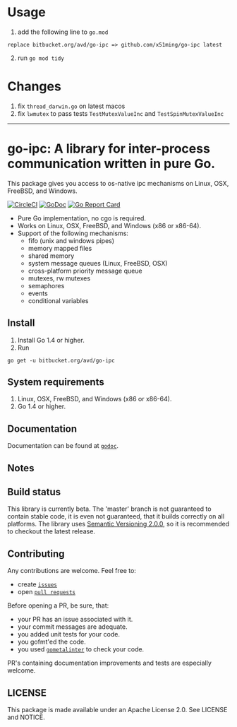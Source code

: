 # Usage
1. add the following line to `go.mod`
```
replace bitbucket.org/avd/go-ipc => github.com/x51ming/go-ipc latest
```
2. run `go mod tidy`

# Changes
1. fix `thread_darwin.go` on latest macos
2. fix `lwmutex` to pass tests `TestMutexValueInc` and `TestSpinMutexValueInc`

----

# go-ipc: A library for inter-process communication written in pure Go.
This package gives you access to os-native ipc mechanisms on Linux, OSX, FreeBSD, and Windows.

[![CircleCI](https://circleci.com/bb/avd/go-ipc/tree/master.svg?style=svg)](https://circleci.com/bb/avd/go-ipc/tree/master) [![GoDoc](https://godoc.org/bitbucket.org/avd/go-ipc?status.svg)](https://godoc.org/bitbucket.org/avd/go-ipc) [![Go Report Card](https://goreportcard.com/badge/bitbucket.org/avd/go-ipc)](https://goreportcard.com/report/bitbucket.org/avd/go-ipc) 


* Pure Go implementation, no cgo is required.
* Works on Linux, OSX, FreeBSD, and Windows (x86 or x86-64).
* Support of the following mechanisms:
    - fifo (unix and windows pipes)
    - memory mapped files
    - shared memory
    - system message queues (Linux, FreeBSD, OSX)
    - cross-platform priority message queue
    - mutexes, rw mutexes
    - semaphores
    - events
    - conditional variables

## Install
1. Install Go 1.4 or higher.
2. Run
```
go get -u bitbucket.org/avd/go-ipc
```

## System requirements
1. Linux, OSX, FreeBSD, and Windows (x86 or x86-64).
2. Go 1.4 or higher.

## Documentation
Documentation can be found at [`godoc`](https://godoc.org/bitbucket.org/avd/go-ipc).

## Notes

## Build status
This library is currently beta. The 'master' branch is not guaranteed to contain stable code,
it is even not guaranteed, that it builds correctly on all platforms. The library uses
[Semantic Versioning 2.0.0](http://semver.org/), so it is recommended to checkout the latest release.

## Contributing
Any contributions are welcome.
Feel free to:

  - create [`issues`](https://bitbucket.org/avd/go-ipc/issues/new)
  - open [`pull requests`](https://bitbucket.org/avd/go-ipc/pull-requests/new)

Before opening a PR, be sure, that:

  - your PR has an issue associated with it.
  - your commit messages are adequate.
  - you added unit tests for your code.
  - you gofmt'ed the code.
  - you used [`gometalinter`](https://github.com/alecthomas/gometalinter) to check your code.

PR's containing documentation improvements and tests are especially welcome.

## LICENSE

This package is made available under an Apache License 2.0. See
LICENSE and NOTICE.
